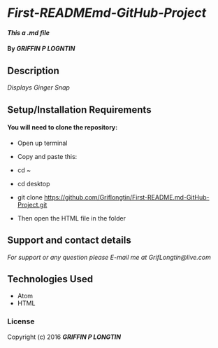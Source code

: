 # _First-READMEmd-GitHub-Project_

#### _This a .md file_

#### By _**GRIFFIN P LOGNTIN**_

## Description

_Displays Ginger Snap_

## Setup/Installation Requirements

#### You will need to clone the repository:

* Open up terminal
* Copy and paste this:
* cd ~
* cd desktop
* git clone https://github.com/Griflongtin/First-README.md-GitHub-Project.git

* Then open the HTML file in the folder

## Support and contact details

_For support or any question please E-mail me at GrifLongtin@live.com_

## Technologies Used

  * Atom
  * HTML
  
### License

Copyright (c) 2016 **_GRIFFIN P LONGTIN_**
